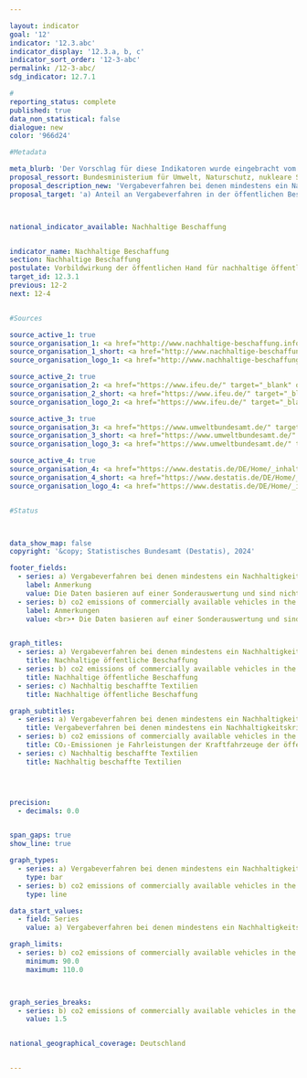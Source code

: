 ```yaml
---

layout: indicator        
goal: '12'        
indicator: '12.3.abc'        
indicator_display: '12.3.a, b, c'        
indicator_sort_order: '12-3-abc'        
permalink: /12-3-abc/        
sdg_indicator: 12.7.1        

#
reporting_status: complete        
published: true        
data_non_statistical: false        
dialogue: new
color: '966d24'

#Metadata

meta_blurb: 'Der Vorschlag für diese Indikatoren wurde eingebracht vom Bundesministerium für Wirtschaft und Klimaschutz (BMWK) und dem Bundesministerium für wirtschaftliche Zusammenarbeit und Entwicklung (BMZ).'
proposal_ressort: Bundesministerium für Umwelt, Naturschutz, nukleare Sicherheit und Verbraucherschutz (BMUV)<br>Bundesministerium des Innern und für Heimat (BMI)<br>Bundesministerium für Wirtschaft und Klimaschutz (BMWK)<br>Bundesministerium für wirtschaftliche Zusammenarbeit und Entwicklung (BMZ)
proposal_description_new: 'Vergabeverfahren bei denen mindestens ein Nachhaltigkeitskriterium berücksichtigt wurde:<br>Der Indikator stellt den zahlenmäßigen Anteil der vergebenen öffentlichen Aufträge/Konzessionen dar, in deren Vergabeverfahren mindestens ein soziales oder umweltbezogenes bzw. innovatives Nachhaltigkeitskriterium einbezogen worden ist, an der Gesamtzahl der vergebenen öffentlichen Aufträge/Konzessionen.<br>Nachhaltigkeitskriterien sind in Anlage 9 der Vergabestatistikverordnung (VergStatVO) beschrieben.<br>Berücksichtigt werden öffentliche Aufträge und Konzessionen ab 25 000 EUR (ohne Umsatzsteuer).<br>Eine getrennte Ausweisung nach der auftraggebenden Ebene ist nach Bundes-, Landes- und kommunaler Ebene sowie von sonstigen öffentlichen Auftraggebern möglich. <br>Der Indikator gibt einen quantitativen Überblick über den Umfang, in welchem mindestens ein Nachhaltigkeitskriterium bei einer öffentlichen Beschaffung berücksichtigt worden ist. Er trifft keine Aussage darüber, inwieweit diese Kriterien tatsächlich auf die final beschafften Produkte zutrafen, oder wie sozial oder umweltbezogen bzw. innovativ diese Produkte in der Herstellung oder Nutzung tatsächlich sind. <br>Aktuell besteht eine Differenz zwischen den gemeldeten Vergaben und der tatsächlichen Gesamtsumme der öffentlichen Beschaffung. Durch die bestehende Berichtspflicht ist aber eine umfassendere Abbildung mittelfristig zu erwarten.  <br> <br>Nachhaltig beschaffte Textilien:<br>Im Maßnahmenprogramm Nachhaltigkeit (2015, 2021) hat sich die Bundesregierung dazu verpflichtet, „möglichst 50 % der Textilien (ausgenommen Sondertextilien) nach ökologischen und sozialen Kriterien zu beschaffen“ (2015) und als notwendige Voraussetzung für Umsetzung dieses Ziels den Stufenplan schnellstmöglich zu finalisieren (2021). Der „Stufenplan zur Steigerung der nachhaltigen Beschaffung von Textilien“ ist am 15.03.2023 in Kraft getreten und formuliert die quantitativen Ziele zur Steigerung der nachhaltigen Textilbeschaffung. Zentrale Grundlage des Stufenplans ist der von der Bundesregierung veröffentlichte „Leitfaden der Bundesregierung für eine nachhaltige Textilbeschaffung der Bundesverwaltung“. Der Leitfaden dient als praxisrelevante Unterstützung für Beschaffungsverantwortliche und definiert die ökologischen und sozialen Anforderungen der Bundesregierung an eine nachhaltige öffentliche Textilbeschaffung.<br>Die Daten für die Berechnung des Anteils nachhaltig beschaffter Textilien am finanziellen Gesamtvolumen der durch die Behörden und Einrichtungen der Bundesverwaltung beschafften Textilien (exkl. Sondertextilien) werden durch das Monitoring des Maßnahmenprogramms Nachhaltigkeit erhoben, welches von der Koordinierungsstelle Klimaneutrale Bundesverwaltung (KKB) im Bundesministerium für Wirtschaft und Klimaschutz (BMWK) durchgeführt wird.<br>(Für den Indikator gelten der Anwendungsbereich des Maßnahmenprogramms Nachhaltigkeit (2021) sowie die im Leitfaden für eine nachhaltige Textilbeschaffung der Bundesverwaltung als Ausschlusskriterium empfohlenen Anforderungen und der Geltungsbereich des Leitfadens.)'
proposal_target: 'a) Anteil an Vergabeverfahren in der öffentlichen Beschaffung, bei denen mindestens ein Nachhaltigkeitskriterium  berücksichtigt wurde: Steigerung<br>b) CO<sub>2</sub>-Emissionen von handelsüblichen Kraftfahrzeugen der öffentlichen Hand: Signifikante Senkung<br>c) Anteil bezuschlagter nachhaltiger Textilien: Steigerung'



national_indicator_available: Nachhaltige Beschaffung     


indicator_name: Nachhaltige Beschaffung        
section: Nachhaltige Beschaffung        
postulate: Vorbildwirkung der öffentlichen Hand für nachhaltige öffentliche Beschaffung verwirklichen        
target_id: 12.3.1        
previous: 12-2        
next: 12-4        


#Sources        

source_active_1: true
source_organisation_1: <a href="http://www.nachhaltige-beschaffung.info/DE/Home/home_node.html" target="_blank" onclick="return confirm_alert('der Kompetenzstelle für nachhaltige Beschaffung beim Beschaffungsamt des Bundesministeriums des Innern', 'De')">Kompetenzstelle für nachhaltige Beschaffung</a>
source_organisation_1_short: <a href="http://www.nachhaltige-beschaffung.info/DE/Home/home_node.html" target="_blank" onclick="return confirm_alert('der Kompetenzstelle für nachhaltige Beschaffung beim Beschaffungsamt des Bundesministeriums des Innern', 'De')">Kompetenzstelle für nachhaltige Beschaffung</a>
source_organisation_logo_1: <a href="http://www.nachhaltige-beschaffung.info/DE/Home/home_node.html" target="_blank" onclick="return confirm_alert('der Kompetenzstelle für nachhaltige Beschaffung beim Beschaffungsamt des Bundesministeriums des Innern', 'De')"><img src="https://dns-indikatoren.de/public/OrgImgDe/knb.png" alt="Kompetenzstelle für nachhaltige Beschaffung" title=" Klicken Sie hier um zur Homepage der Organisation Kompetenzstelle für nachhaltige Beschaffung zu gelangen." style="height:60px; width:148px; border:transparent"/></a>

source_active_2: true
source_organisation_2: <a href="https://www.ifeu.de/" target="_blank" onclick="return confirm_alert('des Instituts für Energie- und Umweltforschung Heidelberg gGmbH', 'De')">Institut für Energie- und Umweltforschung Heidelberg gGmbH</a>
source_organisation_2_short: <a href="https://www.ifeu.de/" target="_blank" onclick="return confirm_alert('des Instituts für Energie- und Umweltforschung Heidelberg gGmbH', 'De')">Institut für Energie- und Umweltforschung Heidelberg gGmbH</a>
source_organisation_logo_2: <a href="https://www.ifeu.de/" target="_blank" onclick="return confirm_alert('des Instituts für Energie- und Umweltforschung Heidelberg gGmbH', 'De')"><img src="https://dns-indikatoren.de/public/OrgImgDe/ifeu.png" alt="Institut für Energie- und Umweltforschung Heidelberg gGmbH" title=" Klicken Sie hier um zur Homepage der Organisation Institut für Energie- und Umweltforschung Heidelberg gGmbH zu gelangen." style="height:60px; width:148px; border:transparent"/></a>

source_active_3: true
source_organisation_3: <a href="https://www.umweltbundesamt.de/" target="_blank" onclick="return confirm_alert('des Umweltbundesamts', 'De')">Umweltbundesamt</a>
source_organisation_3_short: <a href="https://www.umweltbundesamt.de/" target="_blank" onclick="return confirm_alert('des Umweltbundesamts', 'De')">Umweltbundesamt</a>
source_organisation_logo_3: <a href="https://www.umweltbundesamt.de/" target="_blank" onclick="return confirm_alert('des Umweltbundesamts', 'De')"><img src="https://dns-indikatoren.de/public/OrgImgDe/uba.png" alt="Umweltbundesamt" title=" Klicken Sie hier um zur Homepage der Organisation Umweltbundesamt zu gelangen." style="height:60px; width:148px; border:transparent"/></a>

source_active_4: true
source_organisation_4: <a href="https://www.destatis.de/DE/Home/_inhalt.html" target="_blank">Statistisches Bundesamt</a>
source_organisation_4_short: <a href="https://www.destatis.de/DE/Home/_inhalt.html" target="_blank">Statistisches Bundesamt</a>
source_organisation_logo_4: <a href="https://www.destatis.de/DE/Home/_inhalt.html" target="_blank"><img src="https://dns-indikatoren.de/public/OrgImgDe/destatis.png" alt="Statistisches Bundesamt" title=" Klicken Sie hier um zur Homepage der Organisation Statistisches Bundesamt zu gelangen." style="height:60px; width:148px; border:transparent"/></a>


#Status        



data_show_map: false        
copyright: '&copy; Statistisches Bundesamt (Destatis), 2024'        

footer_fields:
  - series: a) Vergabeverfahren bei denen mindestens ein Nachhaltigkeitskriterium berücksichtigt wurde
    label: Anmerkung
    value: Die Daten basieren auf einer Sonderauswertung und sind nicht öffentlich zugänglich.
  - series: b) co2 emissions of commercially available vehicles in the public sector
    label: Anmerkungen
    value: <br>• Die Daten basieren auf einer Sonderauswertung und sind nicht öffentlich zugänglich.<br>• Aufgrund methodischer Änderungen sind die Ergebnisse ab 2016&nbsp;nur eingeschränkt mit dem Vorjahr vergleichbar.<br>• 2021&nbsp;vorläufige Daten.


graph_titles:
  - series: a) Vergabeverfahren bei denen mindestens ein Nachhaltigkeitskriterium berücksichtigt wurde
    title: Nachhaltige öffentliche Beschaffung
  - series: b) co2 emissions of commercially available vehicles in the public sector
    title: Nachhaltige öffentliche Beschaffung   
  - series: c) Nachhaltig beschaffte Textilien
    title: Nachhaltige öffentliche Beschaffung     

graph_subtitles:
  - series: a) Vergabeverfahren bei denen mindestens ein Nachhaltigkeitskriterium berücksichtigt wurde
    title: Vergabeverfahren bei denen mindestens ein Nachhaltigkeitskriterium berücksichtigt wurde
  - series: b) co2 emissions of commercially available vehicles in the public sector
    title: CO₂-Emissionen je Fahrleistungen der Kraftfahrzeuge der öffentlichen Hand
  - series: c) Nachhaltig beschaffte Textilien
    title: Nachhaltig beschaffte Textilien




precision:
  - decimals: 0.0


span_gaps: true        
show_line: true        

graph_types:
  - series: a) Vergabeverfahren bei denen mindestens ein Nachhaltigkeitskriterium berücksichtigt wurde
    type: bar
  - series: b) co2 emissions of commercially available vehicles in the public sector
    type: line        

data_start_values:
  - field: Series
    value: a) Vergabeverfahren bei denen mindestens ein Nachhaltigkeitskriterium berücksichtigt wurde        

graph_limits:
  - series: b) co2 emissions of commercially available vehicles in the public sector
    minimum: 90.0
    maximum: 110.0        



graph_series_breaks:
  - series: b) co2 emissions of commercially available vehicles in the public sector
    value: 1.5


national_geographical_coverage: Deutschland        


---
```

